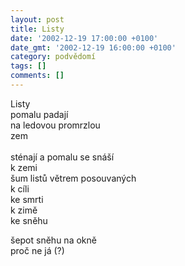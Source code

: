 ```yaml
---
layout: post
title: Listy
date: '2002-12-19 17:00:00 +0100'
date_gmt: '2002-12-19 16:00:00 +0100'
category: podvědomí
tags: []
comments: []
---
```


<p>Listy<br>pomalu padají<br>na ledovou promrzlou<br>zem<br><br>sténají a pomalu se snáší<br>k zemi<br>šum listů větrem posouvaných<br>k cíli<br>ke smrti<br>k zimě<br>ke sněhu</p>
<p>šepot sněhu na okně<br>proč ne já (?)</p>
